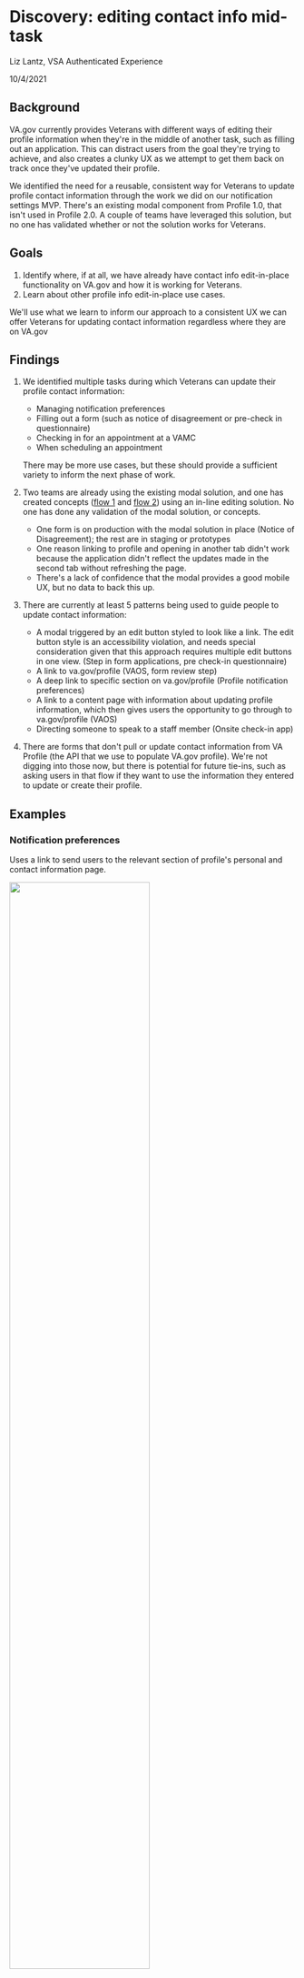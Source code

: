 # Discovery: editing contact info mid-task

Liz Lantz, VSA Authenticated Experience

10/4/2021

## Background

VA.gov currently provides Veterans with different ways of editing their profile information when they're in the middle of another task, such as filling out an application.  This can distract users from the goal they're trying to achieve, and also creates a clunky UX as we attempt to get them back on track once they've updated their profile.  

We identified the need for a reusable, consistent way for Veterans to update profile contact information through the work we did on our notification settings MVP. There's an existing modal component from Profile 1.0, that isn't used in Profile 2.0.  A couple of teams have leveraged this solution, but no one has validated whether or not the solution works for Veterans.

## Goals

1. Identify where, if at all, we have already have contact info edit-in-place functionality on VA.gov and how it is working for Veterans.
2. Learn about other profile info edit-in-place use cases.

We'll use what we learn to inform our approach to a consistent UX we can offer Veterans for updating contact information regardless where they are on VA.gov

## Findings

1. We identified multiple tasks during which Veterans can update their profile contact information:

   - Managing notification preferences
   - Filling out a form (such as notice of disagreement or pre-check in questionnaire)
   - Checking in for an appointment at a VAMC
   - When scheduling an appointment

   There may be more use cases, but these should provide a sufficient variety to inform the next phase of work.

2. Two teams are already using the existing modal solution, and one has created concepts ([flow 1](https://xd.adobe.com/view/0c64c9ff-aba2-422e-4d6e-be1ec4cab845-7a55/grid) and [flow 2](https://xd.adobe.com/view/81354811-0259-4aa6-9fd0-bd4f3d28d982-d466/grid)) using an in-line editing solution. No one has done any validation of the modal solution, or concepts.

   - One form is on production with the modal solution in place (Notice of Disagreement); the rest are in staging or prototypes
   - One reason linking to profile and opening in another tab didn't work because the application didn't reflect the updates made in the second tab without refreshing the page.
   - There's a lack of confidence that the modal provides a good mobile UX, but no data to back this up.

3. There are currently at least 5 patterns being used to guide people to update contact information:

   - A modal triggered by an edit button styled to look like a link. The edit button style is an accessibility violation, and needs special consideration given that this approach requires multiple edit buttons in one view. (Step in form applications, pre check-in questionnaire)
   - A link to va.gov/profile (VAOS, form review step)
   - A deep link to specific section on va.gov/profile (Profile notification preferences)
   - A link to a content page with information about updating profile information, which then gives users the opportunity to go through to va.gov/profile (VAOS)
   - Directing someone to speak to a staff member (Onsite check-in app)

4. There are forms that don't pull or update contact information from VA Profile (the API that we use to populate VA.gov profile).  We're not digging into those now, but there is potential for future tie-ins, such as asking users in that flow if they want to use the information they entered to update or create their profile.

## Examples

### Notification preferences

Uses a link to send users to the relevant section of profile's personal and contact information page.

<img src="https://github.com/department-of-veterans-affairs/va.gov-team/blob/master/products/identity-personalization/profile/images/edit-contact-info-notifications.png" width="70%" />

### Forms: Notice of Disagreement and Request a Higher Level Review 

During the form flow, users can update their contact information through a modal triggered by an edit button

<img src="https://github.com/department-of-veterans-affairs/va.gov-team/blob/master/products/identity-personalization/profile/images/edit-contact-info-HLR-trigger-modal.png" width="50%" />

<img src="https://github.com/department-of-veterans-affairs/va.gov-team/blob/master/products/identity-personalization/profile/images/edit-contact-info-HLR-modal.png" width="50%" />

During the review step, users can update their contact information through a link that opens profile's personal and contact information page in a new tab.

<img src="https://github.com/department-of-veterans-affairs/va.gov-team/blob/master/products/identity-personalization/profile/images/edit-contact-info-form-review-details.png" width="50%" />

### VA Online Scheduling

Users who are missing a home address are prompted to add one. This prompt takes them to the [Changing your address in your VA.gov profile content page](https://www.va.gov/change-address/), which then leads them to profile.

<img src="https://github.com/department-of-veterans-affairs/va.gov-team/blob/master/products/identity-personalization/profile/images/edit-contact-info-vaos-content-pg-link.png" width="50%" />

VAOS also has a link to profile in conjunction with a mobile number field that is not connected to VA Profile.

<img src="https://github.com/department-of-veterans-affairs/va.gov-team/blob/master/products/identity-personalization/profile/images/edit-contact-info-vaos-direct-link.png" width="50%" />

### Check-in Experience

- In the pre-check in questionnaire, users can update their contact information through a modal triggered by an edit button.

(Same UX as [forms example above](https://github.com/department-of-veterans-affairs/va.gov-team/blob/master/products/identity-personalization/profile/contact-information/discovery/improving-editing-mid-task.md#forms-notice-of-disagreement-and-request-a-higher-level-review))

- During online check-in, if a patient needs to update their contact information, they're instructed to see a staff member. This is because the staff member needs to know about the update immediately, and the online updates do not come through in time for the patient's appointment.

  <img src="https://github.com/department-of-veterans-affairs/va.gov-team/blob/master/products/identity-personalization/profile/images/editing-contact-info-check-in.png" width="50%" />

## Next steps

1. We recommend testing the modal pattern with Veterans to see how it works, especially on mobile devices and with assistive technology.  As far as we know, VA.gov hasn't done any usability testing on our modal component. Therefore, this usability testing could also be valuable in improving our design system component.

   We can also test the in-line editing concept (viewable by clicking the `Update home address` link on [this screen](https://xd.adobe.com/view/81354811-0259-4aa6-9fd0-bd4f3d28d982-d466/screen/c528b32f-99b1-4ba1-928b-c5a730975e7b)) designed by Jim Adams, and see which performs better.

2. Given that a new team is taking over profile work, we need to determine who would take on this usability testing, and where this fits among our other priorities.




